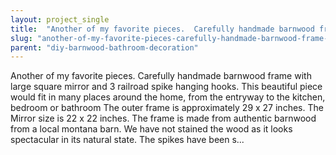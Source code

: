 ```yaml
---
layout: project_single
title:  "Another of my favorite pieces.  Carefully handmade barnwood frame with large square mirror and 3 railroad spike hanging hooks. This beautiful piece would fit in many places around the home, from the entryway to the kitchen, bedroom or bathroom  The o"
slug: "another-of-my-favorite-pieces-carefully-handmade-barnwood-frame-with-large-square-mirror-and-3-railroad"
parent: "diy-barnwood-bathroom-decoration"
---
```

Another of my favorite pieces.  Carefully handmade barnwood frame with large square mirror and 3 railroad spike hanging hooks. This beautiful piece would fit in many places around the home, from the entryway to the kitchen, bedroom or bathroom  The outer frame is approximately 29 x 27 inches.  The Mirror size is 22 x 22 inches. The frame is made from authentic barnwood from a local montana barn. We have not stained the wood as it looks spectacular in its natural state.  The spikes have been s...